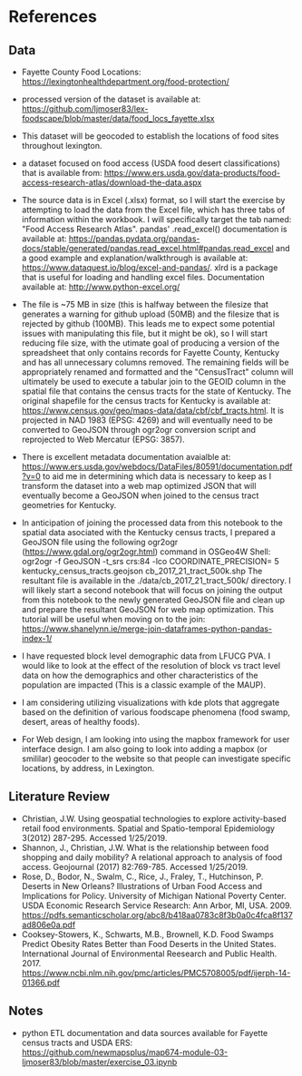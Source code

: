 # References

## Data
* Fayette County Food Locations: https://lexingtonhealthdepartment.org/food-protection/ 

* processed version of the dataset is available at: https://github.com/ljmoser83/lex-foodscape/blob/master/data/food_locs_fayette.xlsx

* This dataset will be geocoded to establish the locations of food sites throughout lexington.

* a dataset focused on food access (USDA food desert classifications) that is available from: https://www.ers.usda.gov/data-products/food-access-research-atlas/download-the-data.aspx

* The source data is in Excel (.xlsx) format, so I will start the exercise by attempting to load the data from the Excel file, which has three tabs of information within the workbook. I will specifically target the tab named: "Food Access Research Atlas". pandas' .read_excel() documentation is available at: https://pandas.pydata.org/pandas-docs/stable/generated/pandas.read_excel.html#pandas.read_excel and a good example and explanation/walkthrough is available at: https://www.dataquest.io/blog/excel-and-pandas/. xlrd is a package that is useful for loading and handling excel files. Documentation available at: http://www.python-excel.org/

* The file is ~75 MB in size (this is halfway between the filesize that generates a warning for github upload (50MB) and the filesize that is rejected by github (100MB). This leads me to expect some potential issues with manipulating this file, but it might be ok), so I will start reducing file size, with the utimate goal of producing a version of the spreadsheet that only contains records for Fayette County, Kentucky and has all unnecessary columns removed. The remaining fields will be appropriately renamed and formatted and the "CensusTract" column will ultimately be used to execute a tabular join to the GEOID column in the spatial file that contains the census tracts for the state of Kentucky. The original shapefile for the census tracts for Kentucky is available at: https://www.census.gov/geo/maps-data/data/cbf/cbf_tracts.html. It is projected in NAD 1983 (EPSG: 4269) and will eventually need to be converted to GeoJSON through ogr2ogr conversion script and reprojected to Web Mercatur (EPSG: 3857).

* There is excellent metadata documentation avaialble at: https://www.ers.usda.gov/webdocs/DataFiles/80591/documentation.pdf?v=0 to aid me in determining which data is necessary to keep as I transform the dataset into a web map optimized JSON that will eventually become a GeoJSON when joined to the census tract geometries for Kentucky.

* In anticipation of joining the processed data from this notebook to the spatial data asociated with the Kentucky census tracts, I prepared a GeoJSON file using the following ogr2ogr (https://www.gdal.org/ogr2ogr.html) command in OSGeo4W Shell: ogr2ogr -f GeoJSON -t_srs crs:84 -lco COORDINATE_PRECISION= 5 kentucky_census_tracts.geojson cb_2017_21_tract_500k.shp The resultant file is available in the ./data/cb_2017_21_tract_500k/ directory. I will likely start a second notebook that will focus on joining the output from this notebook to the newly generated GeoJSON file and clean up and prepare the resultant GeoJSON for web map optimization. This tutorial will be useful when moving on to the join: https://www.shanelynn.ie/merge-join-dataframes-python-pandas-index-1/

* I have requested block level demographic data from LFUCG PVA. I would like to look at the effect of the resolution of block vs tract level data on how the demographics and other characteristics of the population are impacted (This is a classic example of the MAUP).

* I am considering utilizing visualizations with kde plots that aggregate based on the definition of various foodscape phenomena (food swamp, desert, areas of healthy foods).

* For Web design, I am looking into using the mapbox framework for user interface design. I am also going to look into adding a mapbox (or smililar) geocoder to the website so that people can investigate specific locations, by address, in Lexington.

## Literature Review
* Christian, J.W. Using geospatial technologies to explore activity-based retail food environments. Spatial and Spatio-temporal Epidemiology 3(2012) 287-295. Accessed 1/25/2019.
* Shannon, J., Christian, J.W. What is the relationship between food shopping and daily mobility? A relational approach to analysis of food access. Geojournal (2017) 82:769-785. Accessed 1/25/2019.
* Rose, D., Bodor, N., Swalm, C., Rice, J., Fraley, T., Hutchinson, P. Deserts in New Orleans? Illustrations of Urban Food Access and Implications for Policy. University of Michigan National Poverty Center. USDA Economic Research Service Research: Ann Arbor, MI, USA. 2009. https://pdfs.semanticscholar.org/abc8/b418aa0783c8f3b0a0c4fca8f137ad806e0a.pdf
* Cooksey-Stowers, K., Schwarts, M.B., Brownell, K.D. Food Swamps Predict Obesity Rates Better than Food Deserts in the United States. International Journal of Environmental Reesearch and Public Health. 2017. https://www.ncbi.nlm.nih.gov/pmc/articles/PMC5708005/pdf/ijerph-14-01366.pdf 

## Notes
* python ETL documentation and data sources available for Fayette census tracts and USDA ERS: https://github.com/newmapsplus/map674-module-03-ljmoser83/blob/master/exercise_03.ipynb


